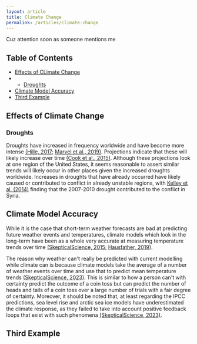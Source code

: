 ```yaml
---
layout: article
title: Climate Change
permalink: /articles/climate-change
---
```


Cuz attention soon as someone mentions me

<div id="Header">
<div markdown="1">

## **Table of Contents**
- [Effects of CLimate Change](#effects-of-climate-change)
- - [Droughts](#droughts)
- [Climate Model Accuracy](#climate-model-accuracy)
- [Third Example](#third-example)

## **Effects of Climate Change**

### **Droughts**

Droughts have increased in frequency worldwide and have become more intense [(Hille, 2017;](https://www.nasa.gov/feature/goddard/2016/nasa-finds-drought-in-eastern-mediterranean-worst-of-past-900-years) [Marvel et al., 2019)](https://www.nature.com/articles/s41586-019-1149-8). Projections indicate that these will likely increase over time [(Cook et al., 2015)](https://www.science.org/doi/pdf/10.1126/sciadv.1400082). Although these projections look at one region of the United States, it seems reasonable to assert similar trends will likely occur in other places given the increased droughts worldwide. Increases in droughts that have already occurred have likely caused or contributed to conflict in already unstable regions, with [Kelley et al. (2014)](https://www.pnas.org/content/112/11/3241) finding that the 2007-2010 drought contributed to the conflict in Syria.

## **Climate Model Accuracy**

While it is the case that short-term weather forecasts are bad at predicting future weather events and temperatures, climate models which look in the long-term have been as a whole very accurate at measuring temperature trends over time [(SkepticalScience, 2015;](https://skepticalscience.com/ipcc-global-warming-projections.htm) [Hausfather, 2019)](https://agupubs.onlinelibrary.wiley.com/doi/full/10.1029/2019GL085378).

The reason why weather can't really be predicted with current modelling while climate can is because climate models take the average of a number of weather events over time and use that to predict mean temperature trends [(SkepticalScience, 2023)](https://skepticalscience.com/climate-models.htm). This is similar to how a person can't with certainty predict the outcome of a coin toss but can predict the number of heads and tails of a coin toss over a large number of trials with a fair degree of certainty. Moreover, it should be noted that, at least regarding the IPCC predictions, sea level rise and arctic sea ice models have underestimated the climate response, as they failed to take into account positive feedback loops that exist with such phenomena [(SkepticalScience, 2023)](https://skepticalscience.com/climate-models.htm).

## Third Example

</div>
</div>
